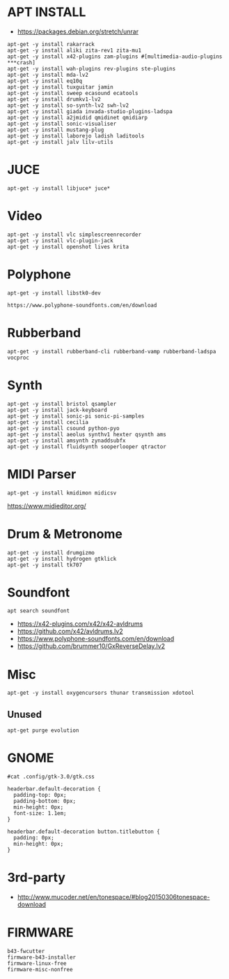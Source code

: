 # APT INSTALL

- https://packages.debian.org/stretch/unrar

```
apt-get -y install rakarrack 
apt-get -y install aliki zita-rev1 zita-mu1
apt-get -y install x42-plugins zam-plugins #[multimedia-audio-plugins ***crash] 
apt-get -y install wah-plugins rev-plugins ste-plugins
apt-get -y install mda-lv2
apt-get -y install eq10q
apt-get -y install tuxguitar jamin
apt-get -y install sweep ecasound ecatools
apt-get -y install drumkv1-lv2 
apt-get -y install so-synth-lv2 swh-lv2
apt-get -y install giada invada-studio-plugins-ladspa
apt-get -y install a2jmidid qmidinet qmidiarp
apt-get -y install sonic-visualiser 
apt-get -y install mustang-plug
apt-get -y install laborejo ladish laditools
apt-get -y install jalv lilv-utils 
```

# JUCE

```
apt-get -y install libjuce* juce*
```

# Video

```
apt-get -y install vlc simplescreenrecorder
apt-get -y install vlc-plugin-jack
apt-get -y install openshot lives krita
```

# Polyphone

```
apt-get -y install libstk0-dev 

https://www.polyphone-soundfonts.com/en/download
```

# Rubberband

```
apt-get -y install rubberband-cli rubberband-vamp rubberband-ladspa vocproc
```

# Synth

```
apt-get -y install bristol qsampler
apt-get -y install jack-keyboard
apt-get -y install sonic-pi sonic-pi-samples
apt-get -y install cecilia
apt-get -y install csound python-pyo
apt-get -y install aeolus synthv1 hexter qsynth ams
apt-get -y install amsynth zynaddsubfx
apt-get -y install fluidsynth sooperlooper qtractor
```

# MIDI Parser

```
apt-get -y install kmidimon midicsv
```

https://www.midieditor.org/

# Drum & Metronome

```
apt-get -y install drumgizmo
apt-get -y install hydrogen gtklick
apt-get -y install tk707
```

# Soundfont

```
apt search soundfont
```

- https://x42-plugins.com/x42/x42-avldrums
- https://github.com/x42/avldrums.lv2
- https://www.polyphone-soundfonts.com/en/download
- https://github.com/brummer10/GxReverseDelay.lv2

# Misc

```
apt-get -y install oxygencursors thunar transmission xdotool
```

## Unused

```
apt-get purge evolution
```

# GNOME

```
#cat .config/gtk-3.0/gtk.css 

headerbar.default-decoration {
  padding-top: 0px;
  padding-bottom: 0px;
  min-height: 0px;
  font-size: 1.1em;
}

headerbar.default-decoration button.titlebutton {
  padding: 0px;
  min-height: 0px;
}
```

# 3rd-party

- http://www.mucoder.net/en/tonespace/#blog20150306tonespace-download

# FIRMWARE

```
b43-fwcutter
firmware-b43-installer
firmware-linux-free 
firmware-misc-nonfree
```
